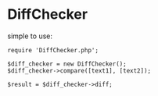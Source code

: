 # DiffChecker

simple to use:
```
require 'DiffChecker.php';

$diff_checker = new DiffChecker();
$diff_checker->compare([text1], [text2]);

$result = $diff_checker->diff;
```
